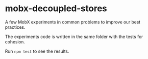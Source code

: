 # mobx-decoupled-stores
A few MobX experiments in common problems to improve our best practices.

The experiments code is written in the same folder with the tests for cohesion.

Run `npm test` to see the results.


